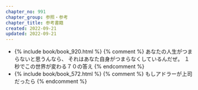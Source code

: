 ```yaml
---
chapter_no: 991
chapter_group: 参照・参考
chapter_title: 参考書籍
created: 2022-09-21
updated: 2022-09-21
---
```

- {% include book/book_920.html %} {% comment %} あなたの人生がつまらないと思うんなら、 それはあなた自身がつまらなくしているんだぜ。 １秒でこの世界が変わる７０の答え {% endcomment %}
- {% include book/book_572.html %} {% comment %} もしアドラーが上司だったら {% endcomment %}